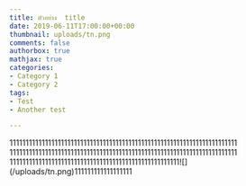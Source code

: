 ```yaml
---
title: ตัวอย่าง  title
date: 2019-06-11T17:00:00+00:00
thumbnail: uploads/tn.png
comments: false
authorbox: true
mathjax: true
categories:
- Category 1
- Category 2
tags:
- Test
- Another test

---
```

11111111111111111111111111111111111111111111111111111111111111111111111
11111111111111111111111111111111111111111111111111111111111111111111111
11111111111111111111111111111111111111111111111111111![]
(/uploads/tn.png)111111111111111111
